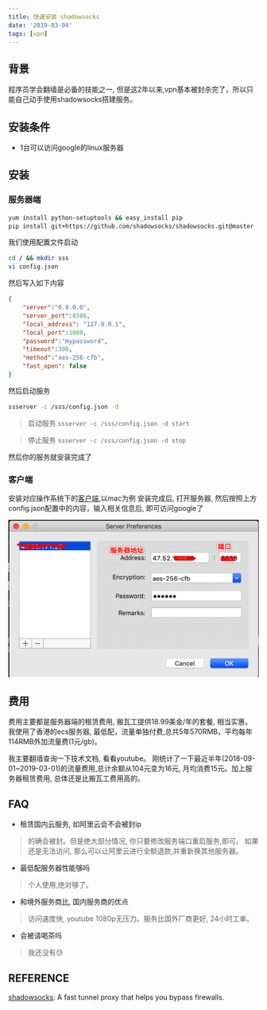 ```yaml
---
title: 快速安装 shadowsocks
date: '2019-03-04'
tags: [vpn]
---
```


## 背景

程序员学会翻墙是必备的技能之一, 但是这2年以来,vpn基本被封杀完了，所以只能自己动手使用shadowsocks搭建服务。

## 安装条件

- 1台可以访问google的linux服务器

## 安装

### 服务器端
```bash
yum install python-setuptools && easy_install pip
pip install git+https://github.com/shadowsocks/shadowsocks.git@master
```
我们使用配置文件启动

```bash
cd / && mkdir sss
vi config.json
```
然后写入如下内容
```json
{
    "server":"0.0.0.0",
    "server_port":8388,
    "local_address": "127.0.0.1",
    "local_port":1080,
    "password":"mypassword",
    "timeout":300,
    "method":"aes-256-cfb",
    "fast_open": false
}
```

然后启动服务
```bash
ssserver -c /sss/config.json -d
```

> 启动服务 `ssserver -c /sss/config.json -d start`

> 停止服务 `ssserver -c /sss/config.json -d stop`

然后你的服务就安装完成了

### 客户端

安装对应操作系统下的[客户端](https://github.com/shadowsocks/shadowsocks/wiki/Ports-and-Clients),以mac为例
安装完成后, 打开服务器, 然后按照上方config.json配置中的内容，输入相关信息后, 即可访问google了

![shadowsocks-perferences](./shadowsocks-perferences.png)

## 费用

费用主要都是服务器端的租赁费用, 搬瓦工提供18.99美金/年的套餐, 相当实惠。我使用了香港的ecs服务器, 最低配，流量单独付费,总共5年570RMB，平均每年114RMB外加流量费(1元/gb)。

我主要翻墙查询一下技术文档, 看看youtube。
刚统计了一下最近半年(2018-09-01~2019-03-01)的流量费用,总计余额从104元变为16元, 月均消费15元。加上服务器租赁费用, 总体还是比搬瓦工费用高的。


## FAQ

- 租赁国内云服务, 如阿里云会不会被封ip

> 的确会被封。但是绝大部分情况, 你只要修改服务端口重启服务,即可。 如果还是无法访问, 那么可以让阿里云进行全额退款,并重新换其他服务器。

- 最低配服务器性能够吗

> 个人使用,绝对够了。

- 和境外服务商比, 国内服务商的优点

> 访问速度快, youtube 1080p无压力。服务比国外厂商更好, 24小时工单。

- 会被请喝茶吗

> 我还没有😓

## REFERENCE

[shadowsocks](https://github.com/shadowsocks/shadowsocks/tree/master): A fast tunnel proxy that helps you bypass firewalls.


